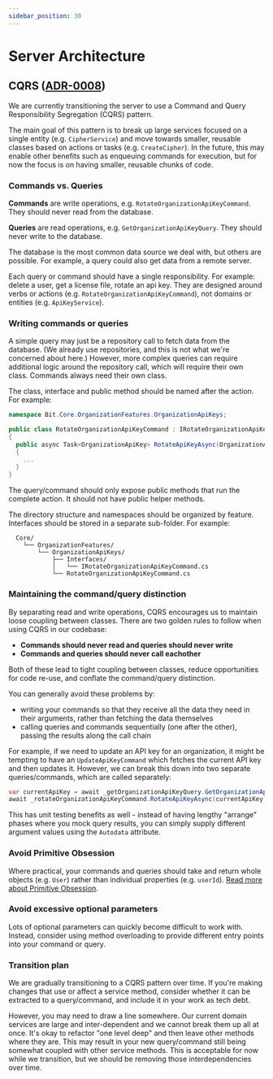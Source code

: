 ```yaml
---
sidebar_position: 30
---
```


# Server Architecture

## CQRS ([ADR-0008](../adr/0008-server-CQRS-pattern))

We are currently transitioning the server to use a Command and Query Responsibility Segregation
(CQRS) pattern.

The main goal of this pattern is to break up large services focused on a single entity (e.g.
`CipherService`) and move towards smaller, reusable classes based on actions or tasks (e.g.
`CreateCipher`). In the future, this may enable other benefits such as enqueuing commands for
execution, but for now the focus is on having smaller, reusable chunks of code.

### Commands vs. Queries

**Commands** are write operations, e.g. `RotateOrganizationApiKeyCommand`. They should never read
from the database.

**Queries** are read operations, e.g. `GetOrganizationApiKeyQuery`. They should never write to the
database.

The database is the most common data source we deal with, but others are possible. For example, a
query could also get data from a remote server.

Each query or command should have a single responsibility. For example: delete a user, get a license
file, rotate an api key. They are designed around verbs or actions (e.g.
`RotateOrganizationApiKeyCommand`), not domains or entities (e.g. `ApiKeyService`).

### Writing commands or queries

A simple query may just be a repository call to fetch data from the database. (We already use
repositories, and this is not what we're concerned about here.) However, more complex queries can
require additional logic around the repository call, which will require their own class. Commands
always need their own class.

The class, interface and public method should be named after the action. For example:

```c#
namespace Bit.Core.OrganizationFeatures.OrganizationApiKeys;

public class RotateOrganizationApiKeyCommand : IRotateOrganizationApiKeyCommand
{
  public async Task<OrganizationApiKey> RotateApiKeyAsync(OrganizationApiKey organizationApiKey)
  {
    ...
  }
}
```

The query/command should only expose public methods that run the complete action. It should not have
public helper methods.

The directory structure and namespaces should be organized by feature. Interfaces should be stored
in a separate sub-folder. For example:

```text
  Core/
    └── OrganizationFeatures/
        └── OrganizationApiKeys/
            ├── Interfaces/
            │   └── IRotateOrganizationApiKeyCommand.cs
            └── RotateOrganizationApiKeyCommand.cs
```

### Maintaining the command/query distinction

By separating read and write operations, CQRS encourages us to maintain loose coupling between
classes. There are two golden rules to follow when using CQRS in our codebase:

- **Commands should never read and queries should never write**
- **Commands and queries should never call eachother**

Both of these lead to tight coupling between classes, reduce opportunities for code re-use, and
conflate the command/query distinction.

You can generally avoid these problems by:

- writing your commands so that they receive all the data they need in their arguments, rather than
  fetching the data themselves
- calling queries and commands sequentially (one after the other), passing the results along the
  call chain

For example, if we need to update an API key for an organization, it might be tempting to have an
`UpdateApiKeyCommand` which fetches the current API key and then updates it. However, we can break
this down into two separate queries/commands, which are called separately:

```c#
var currentApiKey = await _getOrganizationApiKeyQuery.GetOrganizationApiKeyAsync(orgId);
await _rotateOrganizationApiKeyCommand.RotateApiKeyAsync(currentApiKey);
```

This has unit testing benefits as well - instead of having lengthy "arrange" phases where you mock
query results, you can simply supply different argument values using the `Autodata` attribute.

### Avoid Primitive Obsession

Where practical, your commands and queries should take and return whole objects (e.g. `User`) rather
than individual properties (e.g. `userId`).
[Read more about Primitive Obsession](https://refactoring.guru/smells/primitive-obsession).

### Avoid excessive optional parameters

Lots of optional parameters can quickly become difficult to work with. Instead, consider using
method overloading to provide different entry points into your command or query.

### Transition plan

We are gradually transitioning to a CQRS pattern over time. If you're making changes that use or
affect a service method, consider whether it can be extracted to a query/command, and include it in
your work as tech debt.

However, you may need to draw a line somewhere. Our current domain services are large and
inter-dependent and we cannot break them up all at once. It's okay to refactor "one level deep" and
then leave other methods where they are. This may result in your new query/command still being
somewhat coupled with other service methods. This is acceptable for now while we transition, but we
should be removing those interdependencies over time.
